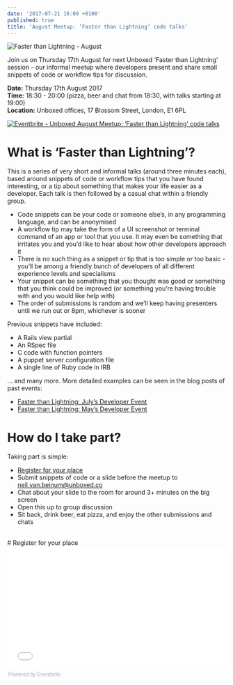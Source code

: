 ```yaml
---
date: '2017-07-21 16:09 +0100'
published: true
title: 'August Meetup: ‘Faster than Lightning’ code talks'
---
```

![Faster than Lightning - August](https://s3-eu-west-1.amazonaws.com/unboxed-web-image-uploader/442889ef9b1c31ef43dc6baa3710082b.png)

Join us on Thursday 17th August for next Unboxed ‘Faster than Lightning’ session - our informal meetup where developers present and share small snippets of code or workflow tips for discussion.<br/>

<b>Date:</b> Thursday 17th August 2017<br/>
<b>Time:</b> 18:30 - 20:00 (pizza, beer and chat from 18:30, with talks starting at 19:00)<br/>
<b>Location:</b> Unboxed offices, 17 Blossom Street, London, E1 6PL<br/>

<a href="https://www.eventbrite.co.uk/e/unboxed-august-meetup-faster-than-lightning-code-talks-tickets-36439046168?ref=ebtn" target="_blank"><img src="https://www.eventbrite.co.uk/custombutton?eid=36439046168" alt="Eventbrite - Unboxed August Meetup: ‘Faster than Lightning’ code talks" /></a>

# What is ‘Faster than Lightning’?
This is a series of very short and informal talks (around three minutes each), based around snippets of code or workflow tips that you have found interesting, or a tip about something that makes your life easier as a developer. Each talk is then followed by a casual chat within a friendly group.<br/>

- Code snippets can be your code or someone else’s, in any programming language, and can be anonymised
- A workflow tip may take the form of a UI screenshot or terminal command of an app or tool that you use. It may even be something that irritates you and you’d like to hear about how other developers approach it
- There is no such thing as a snippet or tip that is too simple or too basic - you’ll be among a friendly bunch of developers of all different experience levels and specialisms
- Your snippet can be something that you thought was good or something that you think could be improved (or something you’re having trouble with and you would like help with)
- The order of submissions is random and we’ll keep having presenters until we run out or 8pm, whichever is sooner

Previous snippets have included:<br/>

- A Rails view partial
- An RSpec file
- C code with function pointers
- A puppet server configuration file
- A single line of Ruby code in IRB

… and many more. More detailed examples can be seen in the blog posts of past events:<br/>

- [Faster than Lightning: July’s Developer Event](https://unboxed.co/blog/faster-than-lightning-july-s-developer-event/)
- [Faster than Lightning: May’s Developer Event](https://unboxed.co/blog/faster-than-lightning-may-s-monthly-developer-event/)

# How do I take part?
Taking part is simple:<br/>

- [Register for your place](https://www.eventbrite.co.uk/e/unboxed-august-meetup-faster-than-lightning-code-talks-tickets-36439046168)
- Submit snippets of code or a slide before the meetup to neil.van.beinum@unboxed.co
- Chat about your slide to the room for around 3+ minutes on the big screen
- Open this up to group discussion
- Sit back, drink beer, eat pizza, and enjoy the other submissions and chats

<br/>
# Register for your place
<div style="width:100%; text-align:left;"><iframe src="//eventbrite.co.uk/tickets-external?eid=36439046168&ref=etckt" frameborder="0" height="275" width="100%" vspace="0" hspace="0" marginheight="5" marginwidth="5" scrolling="auto" allowtransparency="true"></iframe><div style="font-family:Helvetica, Arial; font-size:12px; padding:10px 0 5px; margin:2px; width:100%; text-align:left;" ><a class="powered-by-eb" style="color: #ADB0B6; text-decoration: none;" target="_blank" href="http://www.eventbrite.co.uk/">Powered by Eventbrite</a></div></div>

